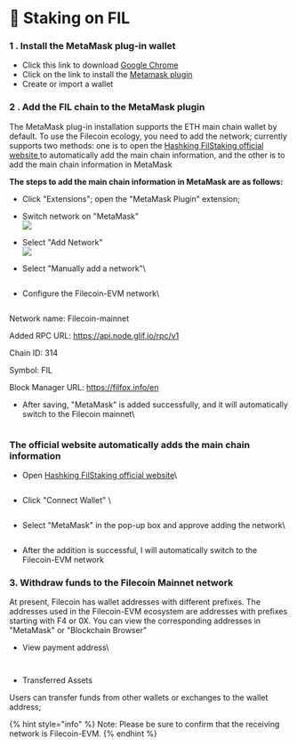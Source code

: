 # 📂 Staking on FIL

### 1 . Install the MetaMask plug-in wallet

* Click this link to download [Google Chrome](https://www.google.com/intl/en\_sg/chrome/)
* Click on the link to install the [Metamask plugin](https://metamask.io)
* Create or import a wallet

### 2 . Add the FIL chain to the MetaMask plugin

The MetaMask plug-in installation supports the ETH main chain wallet by default. To use the Filecoin ecology, you need to add the network; currently supports two methods: one is to open the [Hashking FilStaking official website ](https://fil.hashking.fi/stake)to automatically add the main chain information, and the other is to add the main chain information in MetaMask

**The steps to add the main chain information in MetaMask are as follows:**

* Click "Extensions"; open the "MetaMask Plugin" extension;
* Switch network on "MetaMask" \
  ![](<../.gitbook/assets/image (7) (4).png>)
* Select "Add Network"\
  ![](<../.gitbook/assets/image (10) (1).png>)
*   Select "Manually add a network"\


    <figure><img src="../.gitbook/assets/image (1) (1).png" alt=""><figcaption></figcaption></figure>
*   Configure the Filecoin-EVM network\


    <figure><img src="../.gitbook/assets/image (8).png" alt=""><figcaption></figcaption></figure>

Network name: Filecoin-mainnet

Added RPC URL: https://api.node.glif.io/rpc/v1

Chain ID: 314

Symbol: FIL

Block Manager URL: https://filfox.info/en

*   After saving, "MetaMask" is added successfully, and it will automatically switch to the Filecoin mainnet\


    <figure><img src="../.gitbook/assets/image (4).png" alt=""><figcaption></figcaption></figure>

### The official website automatically adds the main chain information

*   Open [Hashking FilStaking official website](https://fil.hashking.fi/stake)\


    <figure><img src="../.gitbook/assets/image (5) (2).png" alt=""><figcaption></figcaption></figure>
*   Click "Connect Wallet"  \


    <figure><img src="../.gitbook/assets/image (9).png" alt=""><figcaption></figcaption></figure>
*   Select "MetaMask" in the pop-up box and approve adding the network\


    <figure><img src="../.gitbook/assets/image (2) (4).png" alt=""><figcaption></figcaption></figure>
* After the addition is successful, I will automatically switch to the Filecoin-EVM network

### 3. Withdraw funds to the Filecoin Mainnet network

At present, Filecoin has wallet addresses with different prefixes. The addresses used in the Filecoin-EVM ecosystem are addresses with prefixes starting with F4 or 0X. You can view the corresponding addresses in "MetaMask" or "Blockchain Browser"

*   View payment address\


    <figure><img src="../.gitbook/assets/image (6) (2).png" alt=""><figcaption></figcaption></figure>

<figure><img src="../.gitbook/assets/image (6).png" alt=""><figcaption></figcaption></figure>

* Transferred Assets

Users can transfer funds from other wallets or exchanges to the wallet address;

{% hint style="info" %}
Note: Please be sure to confirm that the receiving network is Filecoin-EVM.
{% endhint %}
